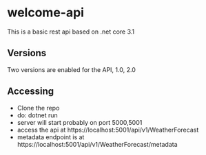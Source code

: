 # welcome-api
This is a basic rest api based on .net core 3.1

## Versions
Two versions are enabled for the API, 1.0, 2.0

## Accessing
- Clone the repo
- do: dotnet run
- server will start probably on port 5000,5001
- access the api at https://localhost:5001/api/v1/WeatherForecast
- metadata endpoint is at https://localhost:5001/api/v1/WeatherForecast/metadata
